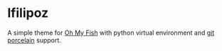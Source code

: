 # lfilipoz

A simple theme for [Oh My Fish][oh-my-fish] with python virtual environment and
[git porcelain][git-porcelain] support.

[oh-my-fish]: https://www.github.com/oh-my-fish/oh-my-fish
[git-porcelain]: https://github.com/robertgzr/porcelain
